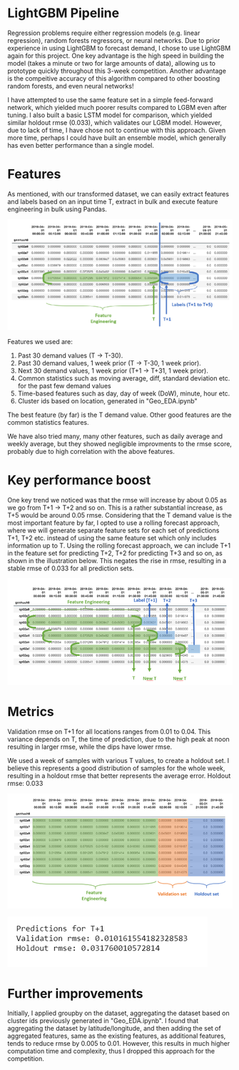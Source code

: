 # LightGBM Pipeline

Regression problems require either regression models (e.g. linear regression), random forests regressors, 
or neural networks. Due to prior experience in using LightGBM to forecast demand, I chose to use LightGBM again for this project.
One key advantage is the high speed in building the model (takes a minute or two for large amounts of data),
allowing us to prototype quickly throughout this 3-week competition. Another advantage is the compeitive accuracy
of this algorithm compared to other boosting random forests, and even neural networks!

I have attempted to use the same feature set in a simple feed-forward network, which yielded much poorer results
compared to LGBM even after tuning. I also built a basic LSTM model for comparison, which yielded similar holdout rmse (0.033),
which validates our LGBM model. However, due to lack of time, I have chose not to continue with this approach.
Given more time, perhaps I could have built an ensemble model, which generally has even better performance than a single model.

# Features

As mentioned, with our transformed dataset, we can easily extract features and labels based on an input time T, extract in bulk and execute feature engineering in bulk using Pandas.

![Efficient features and labels extraction](../images/extraction_feature_label.png?raw=true "Efficient features and labels extraction")

Features we used are:
1. Past 30 demand values (T -> T-30).
2. Past 30 demand values, 1 week prior (T -> T-30, 1 week prior).
3. Next 30 demand values, 1 week prior (T+1 -> T+31, 1 week prior).
4. Common statistics such as moving average, diff, standard deviation etc.
for the past few demand values
5. Time-based features such as day, day of week (DoW), minute, hour etc.
6. Cluster ids based on location, generated in "Geo_EDA.ipynb"

The best feature (by far) is the T demand value. Other good features are the common statistics features.

We have also tried many, many other features, such as daily average and weekly average, but they showed negligible
improvments to the rmse score, probably due to high correlation with the above features.

# Key performance boost

One key trend we noticed was that the rmse will increase by about 0.05 as we go from T+1 -> T+2 and so on.
This is a rather substantial increase, as T+5 would be around 0.05 rmse. Considering that the T demand value
is the most important feature by far, I opted to use a rolling forecast approach, where we will generate separate
feature sets for each set of predictions T+1, T+2 etc. instead of using the same feature set which only includes 
information up to T. Using the rolling forecast approach, we can include T+1 in the feature set for predicting T+2,
T+2 for predicting T+3 and so on, as shown in the illustration below. This negates the rise in rmse, resulting in a stable rmse of 0.033 for all prediction sets.

![Feature and label extraction in Rolling forecast model](../images/extraction_rolling_forecast.png?raw=true "Feature and label extraction in Rolling forecast model")

# Metrics

Validation rmse on T+1 for all locations ranges from 0.01 to 0.04. This variance depends on T, the time of prediction,
due to the high peak at noon resulting in larger rmse, while the dips have lower rmse.

We used a week of samples with various T values, to create a holdout set. I believe this represents a good distribution
of samples for the whole week, resulting in a holdout rmse that better represents the average error.
Holdout rmse: 0.033

![Validation vs holdout set](../images/extraction_val_holdout.png?raw=true "Validation vs holdout set")

![RMSE scores](../images/rmse_val.png?raw=true "RMSE scores")


# Further improvements

Initially, I applied groupby on the dataset, aggregating the dataset based on cluster ids previously generated in "Geo_EDA.ipynb". I found that aggregating the dataset by latitude/longitude, and then adding the set of aggregated features, same as the existing features, as additional features, tends to reduce rmse by 0.005 to 0.01. However, this results in much higher computation time and complexity, thus I dropped this approach for the competition.